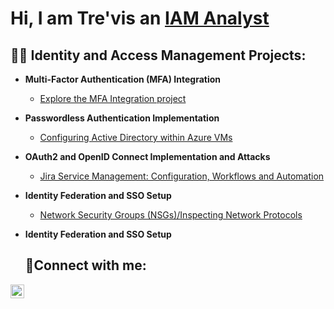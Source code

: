 <h1>Hi, I am Tre'vis an <a href="https://linkedin.com/in/trevisdean"> IAM Analyst </a></h1>

<h2>👨‍💻 Identity and Access Management Projects:</h2>

- <b>Multi-Factor Authentication (MFA) Integration</b>
  - [Explore the MFA Integration project](./MFA-Integration/README.md)
    
- <b>Passwordless Authentication Implementation</b>
  - [Configuring Active Directory within Azure VMs](https://github.com/TechwTre/configure-ad)
- <b>OAuth2 and OpenID Connect Implementation and Attacks</b>
  - [Jira Service Management: Configuration, Workflows and Automation](https://github.com/TechwTre/jira-configuration)
- <b>Identity Federation and SSO Setup</b>
  - [Network Security Groups (NSGs)/Inspecting Network Protocols](https://github.com/TechwTre/Azure-network-protocols)
- <b>Identity Federation and SSO Setup</b><h2>🤳Connect with me:</h2>

[<img align="left" alt="Josh | LinkedIn" width="22px" src="https://cdn.jsdelivr.net/npm/simple-icons@v3/icons/linkedin.svg" />][linkedin]

[linkedin]: https://linkedin.com/in/trevisdean/
